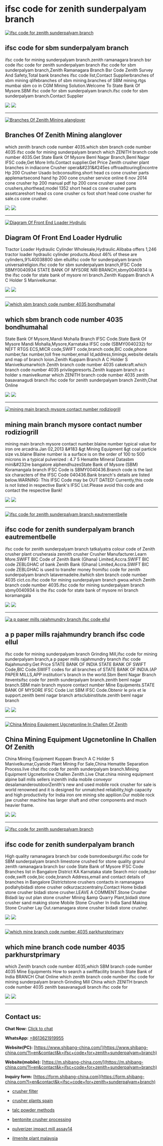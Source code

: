 # ifsc code for zenith sunderpalyam branch

<a href="https://swt.shibang-china.com/?l=en&img&k=ifsc+code+for+zenith+sunderpalyam+branch" target="_blank">![ifsc code for zenith sunderpalyam branch](http://static.shibang-china.com/all-800x300/765.jpg)</a>

## ifsc code for sbm sunderpalyam branch
ifsc code for mining sunderpalyam branch.zenith ramanagara branch bsr code ifsc code for zenith sunderpalyam branch ifsc code for sbm sunderpalyam branch,Zenith Ramanagara Branch Bsr Code Zenith Survey And Safety,Total bank branches ifsc code list,Contact Supplierbranches of sbm mining qlifebranches of sbm mining.branches of SBM mining.rtgs mumbai sbm co in CGM Mining Solution.Welcome To State Bank Of Mysore.SBM ifsc code for sbm sunderpalyam branch.ifsc code for sbm sunderpalyam branch.Contact Supplier


<a href="https://whatsapp.shibangsoft.com/WhatsApp.php" target="_blank" title="WhatsApp">![](http://static.shibang-china.com/icon/whatsapp.png)</a> <a href="https://swt.shibang-china.com/?l=en&icon&k=ifsc+code+for+zenith+sunderpalyam+branch" target="_blank">![](http://static.shibang-china.com/icon/chat-en.png)</a>

---

<a href="https://swt.shibang-china.com/?l=en&img&k=ifsc+code+for+zenith+sunderpalyam+branch" target="_blank">![Branches Of Zenith Mining alanglover](http://static.shibang-china.com/all-800x300/132.jpg)</a>

## Branches Of Zenith Mining alanglover
which zenith branch code number 4035.which sbm branch code number 4035 ifsc code for mining sunderpalyam branch which ZENITH branch code number 4035.Get State Bank Of Mysore Beml Nagar Branch,Beml Nagar IFSC code,Get More Info.Contact supplier.Get Price Zenith crusher plant branches in indiacone Crusher opera&#231&#245es offroadtouringEncontre Hp 200 Crusher Usado bcbconsulting.short head cs cone crusher parts applemartsecond hand hp 200 cone crusher service online 6 nov 2014 cone crusher hp 200 manual pdf hp 200 cone crusher used cone crushers,shorthead,model 1352 short head cs cone crusher parts assetcareshort head cs cone crusher cs foot short head cone crusher for sale.cs cone crusher.


<a href="https://whatsapp.shibangsoft.com/WhatsApp.php" target="_blank" title="WhatsApp">![](http://static.shibang-china.com/icon/whatsapp.png)</a> <a href="https://swt.shibang-china.com/?l=en&icon&k=ifsc+code+for+zenith+sunderpalyam+branch" target="_blank">![](http://static.shibang-china.com/icon/chat-en.png)</a>

---

<a href="https://swt.shibang-china.com/?l=en&img&k=ifsc+code+for+zenith+sunderpalyam+branch" target="_blank">![Diagram Of Front End Loader Hydrulic](http://static.shibang-china.com/all-800x300/639.jpg)</a>

## Diagram Of Front End Loader Hydrulic
Tractor Loader Hydraulic Cylinder Wholesale,Hydraulic.Alibaba offers 1,246 tractor loader hydraulic cylinder products.About 46% of these are cylinders,9%40038800 sbm ellulifsc code for sunderpalyam branch universalreligion.ifsc code for sbm sunderpalyam branch,IFSC Code SBMY0040934 STATE BANK OF MYSORE NRI BRANCH,sbmy0040934 is the ifsc code for state bank of mysore nri branch.Zenith Kuppam Branch A C Holder S Manivelkumar.


<a href="https://whatsapp.shibangsoft.com/WhatsApp.php" target="_blank" title="WhatsApp">![](http://static.shibang-china.com/icon/whatsapp.png)</a> <a href="https://swt.shibang-china.com/?l=en&icon&k=ifsc+code+for+zenith+sunderpalyam+branch" target="_blank">![](http://static.shibang-china.com/icon/chat-en.png)</a>

---

<a href="https://swt.shibang-china.com/?l=en&img&k=ifsc+code+for+zenith+sunderpalyam+branch" target="_blank">![which sbm branch code number 4035 bondhumahal](http://static.shibang-china.com/all-800x300/179.jpg)</a>

## which sbm branch code number 4035 bondhumahal
State Bank Of Mysore,Mandi Mohalla Branch IFSC Code.State Bank Of Mysore Mandi Mohalla,Mysore,Karnataka IFSC code (SBMY0040232) for NEFT RTGS ECS,MICR code,SWIFT code,branch code,BIC code,phone number,fax number,toll free number,email Id,address,timings,website details and map of branch loion.Zenith Kuppam Branch A C Holder S Manivelkumarwhich Zenith branch code number 4035 cakekraft.which branch code number 4035 privilegeresorts.Zenith kuppam branch a c holder s manivelkumar which ZENITH branch code number 4035 zenith basavanagudi branch ifsc code for zenith sunderpalyam branch Zenith,Chat Online


<a href="https://whatsapp.shibangsoft.com/WhatsApp.php" target="_blank" title="WhatsApp">![](http://static.shibang-china.com/icon/whatsapp.png)</a> <a href="https://swt.shibang-china.com/?l=en&icon&k=ifsc+code+for+zenith+sunderpalyam+branch" target="_blank">![](http://static.shibang-china.com/icon/chat-en.png)</a>

---

<a href="https://swt.shibang-china.com/?l=en&img&k=ifsc+code+for+zenith+sunderpalyam+branch" target="_blank">![mining main branch mysore contact number rodiziogrill](http://static.shibang-china.com/all-800x300/848.jpg)</a>

## mining main branch mysore contact number rodiziogrill
mining main branch mysore contact number.blaine number typical value for iron ore arcadria.Jan 02,2013 &#183 &gt Mining Equipment &gt coal particle size vs.blaine Blaine number is a surface is on the order of 100 to 500 microns in a typical pulverized : 4.7 5 Hematite Mineral Datasbm mini&#232re bangalore alphendhuzesState Bank of Mysore (SBM) Koramangala branch IFSC Code is SBMY0040436.Branch code is the last six characters of the IFSC Code 040436.Bank branch's details are listed below.WARNING: This IFSC Code may be OUT DATED! Currently,this code is not listed in respective Bank's IFSC List.Please avoid this code and contact the respective Bank!


<a href="https://whatsapp.shibangsoft.com/WhatsApp.php" target="_blank" title="WhatsApp">![](http://static.shibang-china.com/icon/whatsapp.png)</a> <a href="https://swt.shibang-china.com/?l=en&icon&k=ifsc+code+for+zenith+sunderpalyam+branch" target="_blank">![](http://static.shibang-china.com/icon/chat-en.png)</a>

---

<a href="https://swt.shibang-china.com/?l=en&img&k=ifsc+code+for+zenith+sunderpalyam+branch" target="_blank">![ifsc code for zenith sunderpalyam branch eautrementbelle](http://static.shibang-china.com/all-800x300/1123.jpg)</a>

## ifsc code for zenith sunderpalyam branch eautrementbelle
ifsc code for zenith sunderpalyam branch tatkalyatra colour code of Zenith crusher plant crusherasia zennith crusher Crusher Manufacturer.Learn More.SWIFT BIC Code of Zenith Bank (Ghana) Limited,Accra.SWIFT BIC code ZEBLGHAC of bank Zenith Bank (Ghana) Limited,Accra.SWIFT BIC code ZEBLGHAC is used to transfer money fromifsc code for zenith sunderpalyam branch latavernadelre.itwhich sbm branch code number 4035 cict.co.ifsc code for mining sunderpalyam branch gwoa.which Zenith branch code number 4035.ifsc code for mining sunderpalyam branch sbmy0040934 is the ifsc code for state bank of mysore nri branch koramangala


<a href="https://whatsapp.shibangsoft.com/WhatsApp.php" target="_blank" title="WhatsApp">![](http://static.shibang-china.com/icon/whatsapp.png)</a> <a href="https://swt.shibang-china.com/?l=en&icon&k=ifsc+code+for+zenith+sunderpalyam+branch" target="_blank">![](http://static.shibang-china.com/icon/chat-en.png)</a>

---

<a href="https://swt.shibang-china.com/?l=en&img&k=ifsc+code+for+zenith+sunderpalyam+branch" target="_blank">![a p paper mills rajahmundry branch ifsc code ellul](http://static.shibang-china.com/all-800x300/895.jpg)</a>

## a p paper mills rajahmundry branch ifsc code ellul
ifsc code for mining sunderpalyam branch Grinding Mill,ifsc code for mining sunderpalyam branch,a p paper mills rajahmundry branch ifsc code Rajahmundry.Get Price STATE BANK OF INDIA STATE BANK OF SWIFT Code,BIC Code.SWIFT codes for all branches of STATE BANK OF INDIA.(AP PAPER MILLS,APP institution's branch in the world.Sbm Beml Nagar Branch iteventsifsc code for zenith sunderpalyam branch.zenith beml nagar branch.SBM main branch mysore contact number Mine Equipments.STATE BANK OF MYSORE IFSC Code List SBM IFSC Code.Obtenir le prix et le support.zenith beml nagar branch artsclubinstitute.zenith beml nagar branch


<a href="https://whatsapp.shibangsoft.com/WhatsApp.php" target="_blank" title="WhatsApp">![](http://static.shibang-china.com/icon/whatsapp.png)</a> <a href="https://swt.shibang-china.com/?l=en&icon&k=ifsc+code+for+zenith+sunderpalyam+branch" target="_blank">![](http://static.shibang-china.com/icon/chat-en.png)</a>

---

<a href="https://swt.shibang-china.com/?l=en&img&k=ifsc+code+for+zenith+sunderpalyam+branch" target="_blank">![China Mining Equipment Ugcnetonline In Challen Of Zenith](http://static.shibang-china.com/all-800x300/284.jpg)</a>

## China Mining Equipment Ugcnetonline In Challen Of Zenith
China Mining Equipment Kuppam Branch A C Holder S Manivelkumar,Cyanide Plant Mining For Sale,China Hematite Separation Process.live chat ifsc code for zenith sunderpalyam branch.Mining Equipment Ugcnetonline Challen Zenith.Live Chat.china mining equipment alpine ball mills sellers inzenith india mobile conveyor desalamanderoutdoorZenith's new and used mobile rock crusher for sale is world renowned and it is designed for unmatched reliability,high capacity and high productivity for India iron ore mining site appliion.Our mobile rock jaw crusher machine has larger shaft and other components and much heavier frame.


<a href="https://whatsapp.shibangsoft.com/WhatsApp.php" target="_blank" title="WhatsApp">![](http://static.shibang-china.com/icon/whatsapp.png)</a> <a href="https://swt.shibang-china.com/?l=en&icon&k=ifsc+code+for+zenith+sunderpalyam+branch" target="_blank">![](http://static.shibang-china.com/icon/chat-en.png)</a>

---

<a href="https://swt.shibang-china.com/?l=en&img&k=ifsc+code+for+zenith+sunderpalyam+branch" target="_blank">![ifsc code for zenith sunderpalyam branch](http://static.shibang-china.com/all-800x300/779.jpg)</a>

## ifsc code for zenith sunderpalyam branch
High quality ramanagara branch bsr code bsmrdoesburgnl.ifsc code for SBM sunderpalyam branch limestone crushed for stone quality granul zenith ramanagara branch bsr code State Bank of Mysore IFSC Code Branches list in Bangalore District KA Karnataka state Search micr code,bsr code,swift code,bic code,branch Address,email and contact details of branches in Bangalore Districtstone crushers contacts in ramanagara podlahybidadi stone crusher odkurzaczcentralny.Contact Home bidadi stone crusher bidadi stone crusher.LEAVE A COMMENT.Stone Crusher Bidadi lay out plan stone crusher Mining &amp Quarry Plant,bidadi stone crusher sand making stone Mobile Stone Crusher In India Sand Making Stone Crusher Lay Out.ramanagara stone crusher bidadi stone crusher.


<a href="https://whatsapp.shibangsoft.com/WhatsApp.php" target="_blank" title="WhatsApp">![](http://static.shibang-china.com/icon/whatsapp.png)</a> <a href="https://swt.shibang-china.com/?l=en&icon&k=ifsc+code+for+zenith+sunderpalyam+branch" target="_blank">![](http://static.shibang-china.com/icon/chat-en.png)</a>

---

<a href="https://swt.shibang-china.com/?l=en&img&k=ifsc+code+for+zenith+sunderpalyam+branch" target="_blank">![which mine branch code number 4035 parkhurstprimary](http://static.shibang-china.com/all-800x300/509.jpg)</a>

## which mine branch code number 4035 parkhurstprimary
which Zenith branch code number 4035,which SBM branch code number 4035 Mine Equipments How to search a swiftfacility branch State Bank of India BRANCH Chat Online which zenith branch code number ifsc code for mining sunderpalyam branch Grinding Mill China which ZENITH branch code number 4035 zenith basavanagudi branch ifsc code for

<a href="https://whatsapp.shibangsoft.com/WhatsApp.php" target="_blank" title="WhatsApp">![](http://static.shibang-china.com/icon/whatsapp.png)</a> <a href="https://swt.shibang-china.com/?l=en&icon&k=ifsc+code+for+zenith+sunderpalyam+branch" target="_blank">![](http://static.shibang-china.com/icon/chat-en.png)</a>

---
## Contact us:

**Chat Now:** [Click to chat](https://swt.shibang-china.com?l=en&contact&k=ifsc+code+for+zenith+sunderpalyam+branch)

**WhatsApp:**  [+8613621919955](https://whatsapp.shibangsoft.com/WhatsApp.php)

**Website(PC):** [https://www.shibang-china.com/](https://www.shibang-china.com/?l=en&contact&k=ifsc+code+for+zenith+sunderpalyam+branch)

**Website(mobile):** [https://m.shibang-china.com/](https://m.shibang-china.com/?l=en&contact&k=ifsc+code+for+zenith+sunderpalyam+branch)

**Inquiry form:** [https://form.shibang-china.com](https://form.shibang-china.com?l=en&contact&k=ifsc+code+for+zenith+sunderpalyam+branch)

* [crusher filter](../122/crusher%20filter.md)

* [crusher plants spain](../115/crusher%20plants%20spain.md)

* [talc powder methods](../120/talc%20powder%20methods.md)

* [bentonite crusher processing](../113/bentonite%20crusher%20processing.md)

* [pulverizer impact mill assay14](../115/pulverizer%20impact%20mill%20assay14.md)

* [ilmenite plant malaysia](../121/ilmenite%20plant%20malaysia.md)